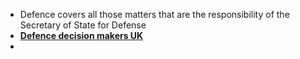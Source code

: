 - Defence covers all those matters that are the responsibility of the Secretary of State for Defense 
- **[Defence decision makers UK](../notes/Defence_decision_makers_UK)**
- 